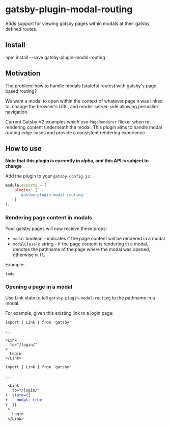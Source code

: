 # gatsby-plugin-modal-routing

Adds support for viewing gatsby pages within modals at their gatsby defined routes.

## Install

npm install --save gatsby-plugin-modal-routing

## Motivation

The problem: how to handle modals (stateful routes) with gatsby's page based routing?

We want a modal to open within the context of whatever page it was linked to, change
the browser's URL, and render server-side allowing permalink navigation.

Current Gatsby V2 examples which use `PageRenderer` flicker when re-rendering content
underneath the modal. This plugin aims to handle modal routing edge cases and provide
a consistent rendering experience.

## How to use

**Note that this plugin is currently in alpha, and this API is subject to change**

Add the plugin to your `gatsby-config.js`:

```js
module.exports = {
    plugins: [
      `gatsby-plugin-modal-routing`
    ]
];
```

### Rendering page content in modals

Your gatsby pages will now recieve these props:

- `modal` boolean - indicates if the page content will be rendered in a modal
- `modalCloseTo` string - if the page content is rendering in a modal, denotes the
pathname of the page where the modal was opened, otherwise `null`.

Example:

```
todo
```

### Opening a page in a modal

Use Link state to tell `gatsby-plugin-modal-routing` to the pathname in a modal.

For example, given this existing link to a login page:

```
import { Link } from 'gatsby'

...

<Link
  to="/login/"
>
  Login
</Link>
```

```diff
import { Link } from 'gatsby'

...

 <Link
   to="/login/"
+  state={{
+    modal: true
+  }}
 >
   Login
 </Link>
```

